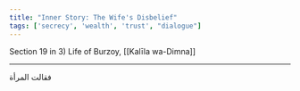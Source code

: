 ```yaml
---
title: "Inner Story: The Wife's Disbelief"
tags: ['secrecy', 'wealth', 'trust', "dialogue"]
---
```


 Section 19 in 3) Life of Burzoy, [[Kalīla wa-Dimna]]

---
فقالت المرأة
